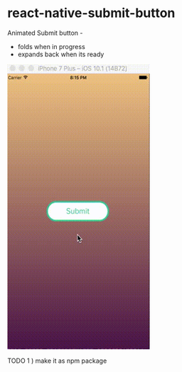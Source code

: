 # react-native-submit-button

Animated Submit button - 
- folds when in progress
- expands back when its ready

![Alt text](/images/out.gif?raw=true "Animated Submit Button")

TODO 
1 ) make it as npm package
